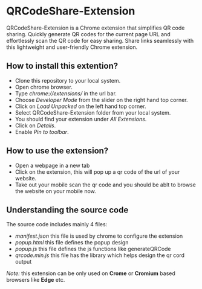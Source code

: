 # QRCodeShare-Extension
QRCodeShare-Extension is a Chrome extension that simplifies QR code sharing. Quickly generate QR codes for the current page URL and effortlessly scan the QR code for easy sharing. Share links seamlessly with this lightweight and user-friendly Chrome extension.

## How to install this extention?
- Clone this repository to your local system. 
- Open chrome browser. 
- Type _chrome://extensions/_ in the url bar.
- Choose _Developer Mode_ from the slider on the right hand top corner.
- Click on _Load Unpacked_ on the left hand top corner.
- Select QRCodeShare-Extension folder from your local system.
- You should find your extension under _All Extensions_.
- Click on _Details_.
- Enable _Pin to toolbar_.

## How to use the extension?
- Open a webpage in a new tab
- Click on the extension, this will pop up a qr code of the url of your website.
- Take out your mobile scan the qr code and you should be ablt to browse the website on your mobile now.

## Understanding the source code
The source code includes mainly 4 files:
- _manifest.json_ this file is used by chrome to configure the extension
- _popup.html_ this file defines the popup design
- _popup.js_ this file defines the js functions like generateQRCode
- _qrcode.min.js_ this file has the library which helps design the qr cord output

_Note:_ this extension can be only used on **Crome** or **Cromium** based browsers like **Edge** etc. 
